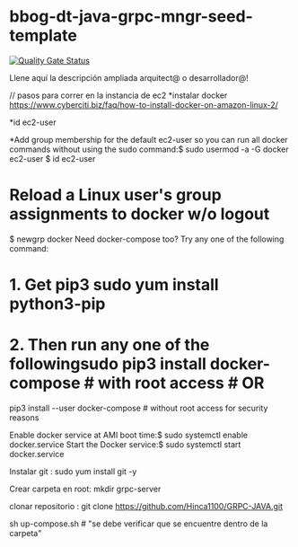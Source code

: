 # bbog-dt-java-grpc-mngr-seed-template
[![Quality Gate Status](https://sonarcloud.io/api/project_badges/measure?project=bbog-dt-java-grpc-mngr-seed-template&metric=alert_status&token=7e6956b6ca827f57de0ce9e50088d8bf0b837f49)](https://sonarcloud.io/summary/new_code?id=bbog-dt-java-grpc-mngr-seed-template)

Llene aquí la descripción ampliada arquitect@ o desarrollador@!

// pasos para correr en la instancia de ec2
*instalar docker https://www.cyberciti.biz/faq/how-to-install-docker-on-amazon-linux-2/

*id ec2-user

*Add group membership for the default ec2-user so you can run all docker commands without using the sudo command:$ sudo usermod -a -G docker ec2-user
$ id ec2-user
# Reload a Linux user's group assignments to docker w/o logout
$ newgrp docker
Need docker-compose too? Try any one of the following command:

# 1. Get pip3 sudo yum install python3-pip
 # 2. Then run any one of the followingsudo pip3 install docker-compose # with root access # OR # 
pip3 install --user docker-compose # without root access for security reasons

Enable docker service at AMI boot time:$ sudo systemctl enable docker.service
Start the Docker service:$ sudo systemctl start docker.service

Instalar git : sudo yum install git -y



Crear carpeta en root: mkdir grpc-server


clonar repositorio : git clone https://github.com/Hinca1100/GRPC-JAVA.git


sh up-compose.sh  # "se debe verificar que se encuentre dentro de la carpeta"
